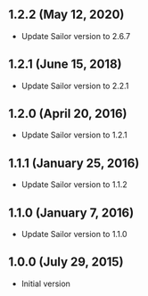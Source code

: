 ## 1.2.2 (May 12, 2020)

* Update Sailor version to 2.6.7

## 1.2.1 (June 15, 2018)

* Update Sailor version to 2.2.1

## 1.2.0 (April 20, 2016)

* Update Sailor version to 1.2.1

## 1.1.1 (January 25, 2016)

* Update Sailor version to 1.1.2

## 1.1.0 (January 7, 2016)

* Update Sailor version to 1.1.0

## 1.0.0 (July 29, 2015)

* Initial version
